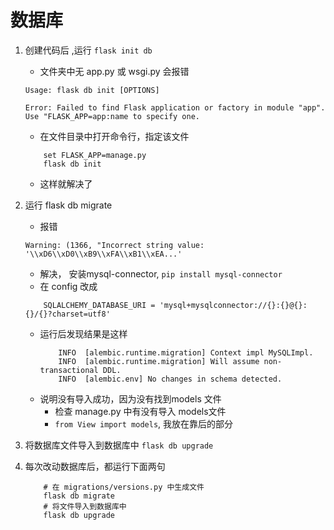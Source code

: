 
# 数据库

1. 创建代码后 ,运行 `flask init db`
    - 文件夹中无 app.py 或 wsgi.py 会报错
    ```
    Usage: flask db init [OPTIONS]

    Error: Failed to find Flask application or factory in module "app". Use "FLASK_APP=app:name to specify one.
    ```
    - 在文件目录中打开命令行，指定该文件
    ```
        set FLASK_APP=manage.py
        flask db init
    ```
    - 这样就解决了
    
2. 运行 flask db migrate
    - 报错 
    ```
    Warning: (1366, "Incorrect string value: '\\xD6\\xD0\\xB9\\xFA\\xB1\\xEA...'
    ```
    - 解决， 安装mysql-connector, `pip install mysql-connector`
    - 在 config 改成 
    ```
        SQLALCHEMY_DATABASE_URI = 'mysql+mysqlconnector://{}:{}@{}:{}/{}?charset=utf8'
    ```
    - 运行后发现结果是这样
        ```
            INFO  [alembic.runtime.migration] Context impl MySQLImpl.
            INFO  [alembic.runtime.migration] Will assume non-transactional DDL.
            INFO  [alembic.env] No changes in schema detected.
        ```
    - 说明没有导入成功，因为没有找到models 文件
        - 检查 manage.py 中有没有导入 models文件
        - `from View import models`, 我放在靠后的部分
        
    
3. 将数据库文件导入到数据库中 `flask db upgrade`
   
  
4. 每次改动数据库后，都运行下面两句

    ```
        # 在 migrations/versions.py 中生成文件
        flask db migrate
        # 将文件导入到数据库中
        flask db upgrade
    ```